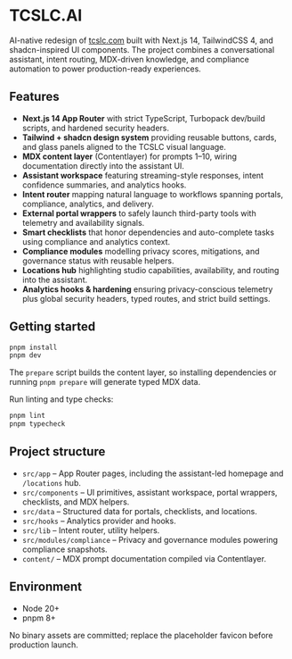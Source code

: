 # TCSLC.AI

AI-native redesign of [tcslc.com](https://tcslc.com) built with Next.js 14, TailwindCSS 4, and shadcn-inspired UI components. The project combines a conversational assistant, intent routing, MDX-driven knowledge, and compliance automation to power production-ready experiences.

## Features

- **Next.js 14 App Router** with strict TypeScript, Turbopack dev/build scripts, and hardened security headers.
- **Tailwind + shadcn design system** providing reusable buttons, cards, and glass panels aligned to the TCSLC visual language.
- **MDX content layer** (Contentlayer) for prompts 1–10, wiring documentation directly into the assistant UI.
- **Assistant workspace** featuring streaming-style responses, intent confidence summaries, and analytics hooks.
- **Intent router** mapping natural language to workflows spanning portals, compliance, analytics, and delivery.
- **External portal wrappers** to safely launch third-party tools with telemetry and availability signals.
- **Smart checklists** that honor dependencies and auto-complete tasks using compliance and analytics context.
- **Compliance modules** modelling privacy scores, mitigations, and governance status with reusable helpers.
- **Locations hub** highlighting studio capabilities, availability, and routing into the assistant.
- **Analytics hooks & hardening** ensuring privacy-conscious telemetry plus global security headers, typed routes, and strict build settings.

## Getting started

```bash
pnpm install
pnpm dev
```

The `prepare` script builds the content layer, so installing dependencies or running `pnpm prepare` will generate typed MDX data.

Run linting and type checks:

```bash
pnpm lint
pnpm typecheck
```

## Project structure

- `src/app` – App Router pages, including the assistant-led homepage and `/locations` hub.
- `src/components` – UI primitives, assistant workspace, portal wrappers, checklists, and MDX helpers.
- `src/data` – Structured data for portals, checklists, and locations.
- `src/hooks` – Analytics provider and hooks.
- `src/lib` – Intent router, utility helpers.
- `src/modules/compliance` – Privacy and governance modules powering compliance snapshots.
- `content/` – MDX prompt documentation compiled via Contentlayer.

## Environment

- Node 20+
- pnpm 8+

No binary assets are committed; replace the placeholder favicon before production launch.
